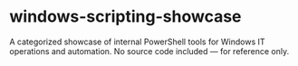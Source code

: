 # windows-scripting-showcase
A categorized showcase of internal PowerShell tools for Windows IT operations and automation. No source code included — for reference only.
